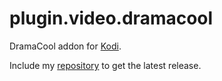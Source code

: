 # plugin.video.dramacool
DramaCool addon for [Kodi](https://kodi.tv/).

Include my [repository](https://github.com/groggyegg/repository.lime/archive/master.zip) to get the latest release.
